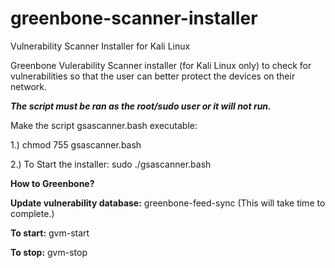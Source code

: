 # greenbone-scanner-installer
Vulnerability Scanner Installer for Kali Linux

Greenbone Vulerability Scanner installer (for Kali Linux only) to check for vulnerabilities so that the user can better protect the devices on their network.

***The script must be ran as the root/sudo user or it will not run.***

Make the script gsascanner.bash executable:

1.) chmod 755 gsascanner.bash 

2.) To Start the installer: sudo ./gsascanner.bash

**How to Greenbone?**

**Update vulnerability database:** greenbone-feed-sync (This will take time to complete.)

**To start:** gvm-start

**To stop:** gvm-stop
